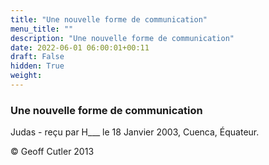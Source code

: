 ```yaml
---
title: "Une nouvelle forme de communication"
menu_title: ""
description: "Une nouvelle forme de communication"
date: 2022-06-01 06:00:01+00:11
draft: False
hidden: True
weight:
---
```

### Une nouvelle forme de communication

Judas - reçu par H___ le 18 Janvier 2003, Cuenca, Équateur.



© Geoff Cutler 2013